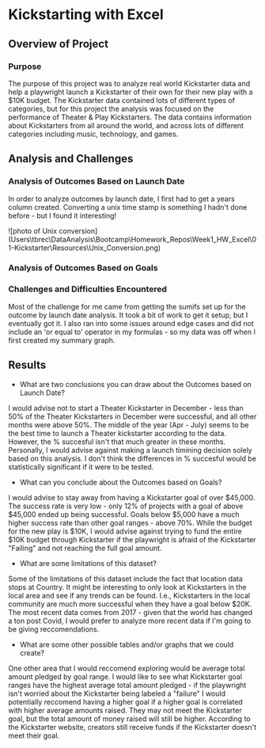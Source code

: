 # Kickstarting with Excel

## Overview of Project

### Purpose

The purpose of this project was to analyze real world Kickstarter data and help a playwright launch a Kickstarter of their own for their new play with a $10K budget. The Kickstarter data contained lots of different types of categories, but for this project the analysis was focused on the performance of Theater & Play Kickstarters. The data contains information about Kickstarters from all around the world, and across lots of different categories including music, technology, and games.  

## Analysis and Challenges

### Analysis of Outcomes Based on Launch Date

In order to analyze outcomes by launch date, I first had to get a years column created. Converting a unix time stamp is something I hadn't done before - but I found it interesting! 

![photo of Unix conversion] (Users\tbrec\DataAnalysis\Bootcamp\Homework_Repos\Week1_HW_Excel\01-Kickstarter\Resources\Unix_Conversion.png)

### Analysis of Outcomes Based on Goals

### Challenges and Difficulties Encountered

Most of the challenge for me came from getting the sumifs set up for the outcome by launch date analysis. It took a bit of work to get it setup, but I eventually got it. I also ran into some issues around edge cases and did not include an 'or equal to' operator in my formulas - so my data was off when I first created my summary graph. 


## Results

- What are two conclusions you can draw about the Outcomes based on Launch Date?

I would advise not to start a Theater Kickstarter in December - less than 50% of the Theater Kickstarters in December were successful, and all other months were above 50%. The middle of the year (Apr - July) seems to be the best time to launch a Theater kickstarter according to the data. However, the % succesful isn't that much greater in these months. Personally, I would advise against making a launch timining decision solely based on this analysis. I don't think the differences in % succesful would be statistically significant if it were to be tested.


- What can you conclude about the Outcomes based on Goals?

I would advise to stay away from having a Kickstarter goal of over $45,000. The success rate is very low - only 12% of projects with a goal of above $45,000 ended up being successful. Goals below $5,000 have a much higher success rate than other goal ranges - above 70%. While the budget for the new play is $10K, I would advise against trying to fund the entire $10K budget through Kickstarter if the playwright is afraid of the Kickstarter "Failing" and not reaching the full goal amount. 

- What are some limitations of this dataset?

Some of the limitations of this dataset include the fact that location data stops at Country. It might be interesting to only look at Kickstarters in the local area and see if any trends can be found. I.e., Kickstarters in the local community are much more successful when they have a goal below $20K. The most recent data comes from 2017 - given that the world has changed a ton post Covid, I would prefer to analyze more recent data if I'm going to be giving reccomendations. 

- What are some other possible tables and/or graphs that we could create?

One other area that I would reccomend exploring would be average total amount pledged by goal range. I would like to see what Kickstarter goal ranges have the highest average total amount pledged - if the playwright isn't worried about the Kickstarter being labeled a "failure" I would potentially reccomend having a higher goal if a higher goal is correlated with higher average amounts raised. They may not meet the Kickstarter goal, but the total amount of money raised will still be higher. According to the Kickstarter website, creators still receive funds if the Kickstarter doesn't meet their goal.  